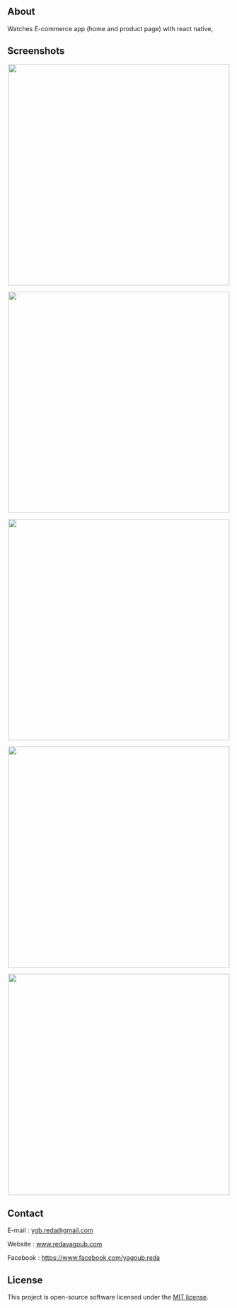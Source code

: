 ## About 

Watches E-commerce app (home and product page) with react native,


## Screenshots

<p align="center"><img src="https://redayagoub.com/images/watche2.png" width="500"></p>
<p align="center"><img src="https://redayagoub.com/images/watche1.png" width="500"></p>
<p align="center"><img src="https://redayagoub.com/images/watche3.png" width="500"></p>
<p align="center"><img src="https://redayagoub.com/images/watche4.png" width="500"></p>
<p align="center"><img src="https://redayagoub.com/images/watche5.png" width="500"></p>

## Contact

E-mail : ygb.reda@gmail.com

Website : www.redayagoub.com

Facebook : https://www.facebook.com/yagoub.reda

## License

This project is open-source software licensed under the [MIT license](https://opensource.org/licenses/MIT).
